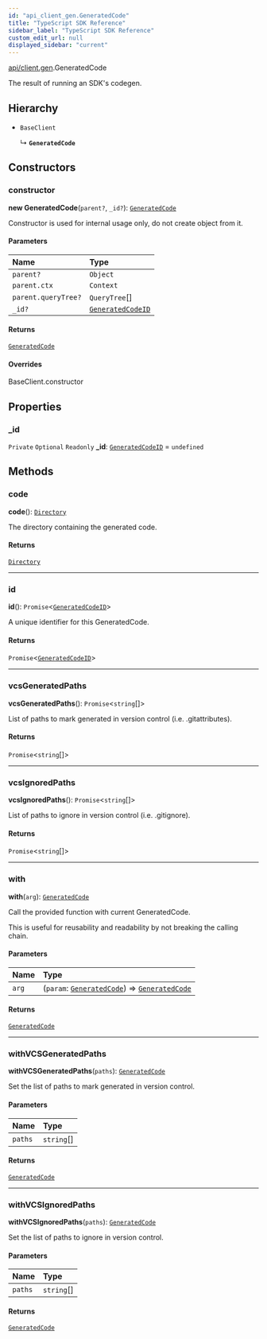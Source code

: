 ```yaml
---
id: "api_client_gen.GeneratedCode"
title: "TypeScript SDK Reference"
sidebar_label: "TypeScript SDK Reference"
custom_edit_url: null
displayed_sidebar: "current"
---
```


[api/client.gen](../modules/api_client_gen.md).GeneratedCode

The result of running an SDK's codegen.

## Hierarchy

- `BaseClient`

  ↳ **`GeneratedCode`**

## Constructors

### constructor

**new GeneratedCode**(`parent?`, `_id?`): [`GeneratedCode`](api_client_gen.GeneratedCode.md)

Constructor is used for internal usage only, do not create object from it.

#### Parameters

| Name | Type |
| :------ | :------ |
| `parent?` | `Object` |
| `parent.ctx` | `Context` |
| `parent.queryTree?` | `QueryTree`[] |
| `_id?` | [`GeneratedCodeID`](../modules/api_client_gen.md#generatedcodeid) |

#### Returns

[`GeneratedCode`](api_client_gen.GeneratedCode.md)

#### Overrides

BaseClient.constructor

## Properties

### \_id

 `Private` `Optional` `Readonly` **\_id**: [`GeneratedCodeID`](../modules/api_client_gen.md#generatedcodeid) = `undefined`

## Methods

### code

**code**(): [`Directory`](api_client_gen.Directory.md)

The directory containing the generated code.

#### Returns

[`Directory`](api_client_gen.Directory.md)

___

### id

**id**(): `Promise`\<[`GeneratedCodeID`](../modules/api_client_gen.md#generatedcodeid)\>

A unique identifier for this GeneratedCode.

#### Returns

`Promise`\<[`GeneratedCodeID`](../modules/api_client_gen.md#generatedcodeid)\>

___

### vcsGeneratedPaths

**vcsGeneratedPaths**(): `Promise`\<`string`[]\>

List of paths to mark generated in version control (i.e. .gitattributes).

#### Returns

`Promise`\<`string`[]\>

___

### vcsIgnoredPaths

**vcsIgnoredPaths**(): `Promise`\<`string`[]\>

List of paths to ignore in version control (i.e. .gitignore).

#### Returns

`Promise`\<`string`[]\>

___

### with

**with**(`arg`): [`GeneratedCode`](api_client_gen.GeneratedCode.md)

Call the provided function with current GeneratedCode.

This is useful for reusability and readability by not breaking the calling chain.

#### Parameters

| Name | Type |
| :------ | :------ |
| `arg` | (`param`: [`GeneratedCode`](api_client_gen.GeneratedCode.md)) => [`GeneratedCode`](api_client_gen.GeneratedCode.md) |

#### Returns

[`GeneratedCode`](api_client_gen.GeneratedCode.md)

___

### withVCSGeneratedPaths

**withVCSGeneratedPaths**(`paths`): [`GeneratedCode`](api_client_gen.GeneratedCode.md)

Set the list of paths to mark generated in version control.

#### Parameters

| Name | Type |
| :------ | :------ |
| `paths` | `string`[] |

#### Returns

[`GeneratedCode`](api_client_gen.GeneratedCode.md)

___

### withVCSIgnoredPaths

**withVCSIgnoredPaths**(`paths`): [`GeneratedCode`](api_client_gen.GeneratedCode.md)

Set the list of paths to ignore in version control.

#### Parameters

| Name | Type |
| :------ | :------ |
| `paths` | `string`[] |

#### Returns

[`GeneratedCode`](api_client_gen.GeneratedCode.md)
